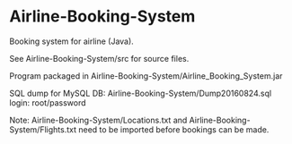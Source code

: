 # Airline-Booking-System
Booking system for airline (Java).

See Airline-Booking-System/src for source files.

Program packaged in Airline-Booking-System/Airline_Booking_System.jar

SQL dump for MySQL DB: Airline-Booking-System/Dump20160824.sql login: root/password

Note: Airline-Booking-System/Locations.txt and Airline-Booking-System/Flights.txt need to be imported before bookings can be made.


